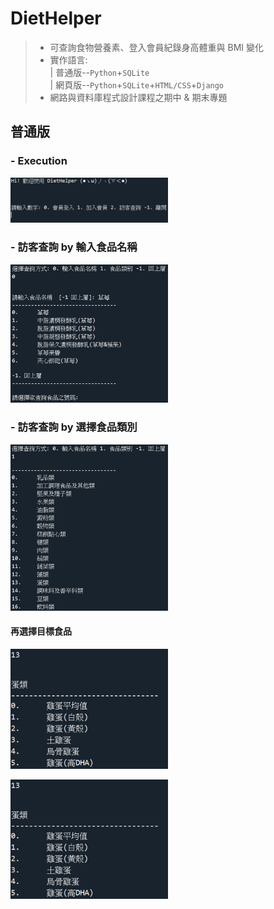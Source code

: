 # DietHelper
> - 可查詢食物營養素、登入會員紀錄身高體重與 BMI 變化 <br>
> - 實作語言: <br>
>| 普通版--`Python`+`SQLite`<br>
>| 網頁版--`Python`+`SQLite`+`HTML/CSS`+`Django`
> - 網路與資料庫程式設計課程之期中 & 期末專題

## 普通版
### - Execution
<img src="photo/initial.png" alt="Cover" width="50%"/> <br>

### - 訪客查詢 by 輸入食品名稱
<img src="photo/查詢0_輸入食品名稱.png" alt="Cover" width="50%"/> <br>

### - 訪客查詢 by 選擇食品類別
<img src="photo/查詢1_選擇食品類別.png" alt="Cover" width="50%"/> <br>
#### 再選擇目標食品
<img src="photo/查詢1_選擇目標食品.png" alt="Cover" width="50%"/> <br>

<img src="photo/查詢1_選擇目標食品.png" alt="Cover" width="50%"/> <br>
